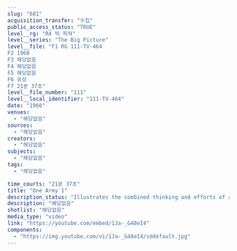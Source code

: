 ```yaml
---
slug: "681"
acquisition_transfer: "수집"
public_access_status: "TRUE"
level__rg: "R4 빅 픽쳐"
level__series: "The Big Picture"
level__file: "F1 RG 111-TV-464
F2 1960
F3 해당없음
F4 해당없음
F5 해당없음
F6 유성
F7 21분 37초"
level__file_number: "111"
level__local_identifier: "111-TV-464"
date: "1960"
venues: 
  - "해당없음"
sources: 
  - "해당없음"
creators: 
  - "해당없음"
subjects: 
  - "해당없음"
tags: 
  - "해당없음"

time_courts: "21분 37초"
title: "One Army 1"
description_status: "Illustrates the combined thinking and efforts of all branches of the army and how they work as a team."
description: "해당없음"
shotlist: "해당없음"
media_type: "video"
link: "https://youtube.com/embed/1Ja-_G48eI4"
components: 
  - "https://img.youtube.com/vi/1Ja-_G48eI4/sddefault.jpg"
---
```

